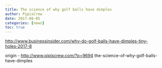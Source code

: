 ```yaml
---
title: The science of why golf balls have dimples
author: PipisCrew
date: 2017-08-05
categories: [news]
toc: true
---
```


http://www.businessinsider.com/why-do-golf-balls-have-dimples-tiny-holes-2017-8

origin - http://www.pipiscrew.com/?p=9694 the-science-of-why-golf-balls-have-dimples